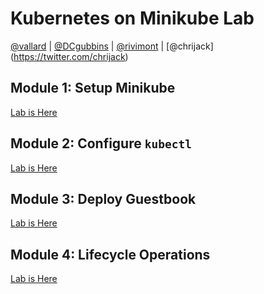 # Kubernetes on Minikube Lab
[@vallard](https://twitter.com/vallard]) |
[@DCgubbins](https://twitter.com/DCgubbins) | 
[@rivimont](https://twitter.com/rivimont) |
[@chrijack] (https://twitter.com/chrijack)

## Module 1: Setup Minikube
[Lab is Here](SETUP.md)

## Module 2: Configure ```kubectl```
[Lab is Here](KUBECTL.md)

## Module 3: Deploy Guestbook
[Lab is Here](RUNNING.md)

## Module 4: Lifecycle Operations
[Lab is Here](LIFECYCLE.md)